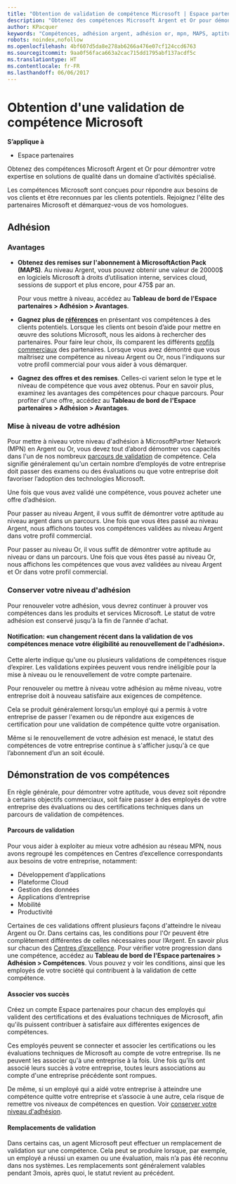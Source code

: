 ```yaml
---
title: "Obtention de validation de compétence Microsoft | Espace partenaires"
description: "Obtenez des compétences Microsoft Argent et Or pour démontrer votre expertise en solutions de qualité dans un domaine d’activités spécialisé"
author: KPacquer
keywords: "Compétences, adhésion argent, adhésion or, mpn, MAPS, aptitude"
robots: noindex,nofollow
ms.openlocfilehash: 4bf607d5da8e278ab6266a476e07cf124ccd6763
ms.sourcegitcommit: 9aa0f56faca663a2cac715dd1795abf137acdf5c
ms.translationtype: HT
ms.contentlocale: fr-FR
ms.lasthandoff: 06/06/2017
---
```

# <a name="earning-microsoft-competency-achievements"></a>Obtention d'une validation de compétence Microsoft

**S’applique à**

-  Espace partenaires

Obtenez des compétences Microsoft Argent et Or pour démontrer votre expertise en solutions de qualité dans un domaine d’activités spécialisé. 

Les compétences Microsoft sont conçues pour répondre aux besoins de vos clients et être reconnues par les clients potentiels. Rejoignez l'élite des partenaires Microsoft et démarquez-vous de vos homologues.

## <a name="membership"></a>Adhésion

### <a name="benefits"></a>Avantages
*  **Obtenez des remises sur l'abonnement à MicrosoftAction Pack (MAPS)**. Au niveau Argent, vous pouvez obtenir une valeur de 20000$ en logiciels Microsoft à droits d’utilisation interne, services cloud, sessions de support et plus encore, pour 475$ par an.

   Pour vous mettre à niveau, accédez au **Tableau de bord de l'Espace partenaires > Adhésion > Avantages**.

*  **Gagnez plus de [références](referrals.md)** en présentant vos compétences à des clients potentiels. Lorsque les clients ont besoin d’aide pour mettre en œuvre des solutions Microsoft, nous les aidons à rechercher des partenaires. Pour faire leur choix, ils comparent les différents [profils commerciaux](create-a-marketing-profile.md) des partenaires. Lorsque vous avez démontré que vous maîtrisez une compétence au niveau Argent ou Or, nous l'indiquons sur votre profil commercial pour vous aider à vous démarquer.

*  **Gagnez des offres et des remises**. Celles-ci varient selon le type et le niveau de compétence que vous avez obtenus. Pour en savoir plus, examinez les avantages des compétences pour chaque parcours. Pour profiter d'une offre, accédez au **Tableau de bord de l'Espace partenaires > Adhésion > Avantages**.

### <a name="upgrading-your-membership"></a>Mise à niveau de votre adhésion

Pour mettre à niveau votre niveau d'adhésion à MicrosoftPartner Network (MPN) en Argent ou Or, vous devez tout d’abord démontrer vos capacités dans l'un de nos nombreux [parcours de validation](#attainment_paths) de compétence. Cela signifie généralement qu'un certain nombre d’employés de votre entreprise doit passer des examens ou des évaluations ou que votre entreprise doit favoriser l’adoption des technologies Microsoft. 

Une fois que vous avez validé une compétence, vous pouvez acheter une offre d’adhésion.

Pour passer au niveau Argent, il vous suffit de démontrer votre aptitude au niveau argent dans un parcours. Une fois que vous êtes passé au niveau Argent, nous affichons toutes vos compétences validées au niveau Argent dans votre profil commercial. 

Pour passer au niveau Or, il vous suffit de démontrer votre aptitude au niveau or dans un parcours. Une fois que vous êtes passé au niveau Or, nous affichons les compétences que vous avez validées au niveau Argent et Or dans votre profil commercial. 

### <a href="" id="maintaining_membership"></a>Conserver votre niveau d'adhésion

Pour renouveler votre adhésion, vous devrez continuer à prouver vos compétences dans les produits et services Microsoft. Le statut de votre adhésion est conservé jusqu'à la fin de l’année d'achat.

#### <a name="notification-a-recent-change-to-your-competency-achievement-has-put-your-membership-renewal-eligibility-at-risk"></a>Notification: «un changement récent dans la validation de vos compétences menace votre éligibilité au renouvellement de l'adhésion».

Cette alerte indique qu'une ou plusieurs validations de compétences risque d’expirer. Les validations expirées peuvent vous rendre inéligible pour la mise à niveau ou le renouvellement de votre compte partenaire. 

Pour renouveler ou mettre à niveau votre adhésion au même niveau, votre entreprise doit à nouveau satisfaire aux exigences de compétence.

Cela se produit généralement lorsqu’un employé qui a permis à votre entreprise de passer l'examen ou de répondre aux exigences de certification pour une validation de compétence quitte votre organisation. 

Même si le renouvellement de votre adhésion est menacé, le statut des compétences de votre entreprise continue à s'afficher jusqu'à ce que l’abonnement d’un an soit écoulé.


## <a name="demonstrating-proficiency"></a>Démonstration de vos compétences

En règle générale, pour démontrer votre aptitude, vous devez soit répondre à certains objectifs commerciaux, soit faire passer à des employés de votre entreprise des évaluations ou des certifications techniques dans un parcours de validation de compétences.

#### <a href="" id="attainment_paths"></a>Parcours de validation

Pour vous aider à exploiter au mieux votre adhésion au réseau MPN, nous avons regroupé les compétences en Centres d’excellence correspondants aux besoins de votre entreprise, notamment:

*  Développement d’applications
*  Plateforme Cloud
*  Gestion des données
*  Applications d’entreprise
*  Mobilité
*  Productivité

Certaines de ces validations offrent plusieurs façons d'atteindre le niveau Argent ou Or. Dans certains cas, les conditions pour l'Or peuvent être complètement différentes de celles nécessaires pour l’Argent.
En savoir plus sur chacun des [Centres d’excellence](https://partner.microsoft.com/membership/competencies). Pour vérifier votre progression dans une compétence, accédez au **Tableau de bord de l'Espace partenaires > Adhésion > Compétences**. Vous pouvez y voir les conditions, ainsi que les employés de votre société qui contribuent à la validation de cette compétence.

#### <a href="" id="associating_achievements"></a>Associer vos succès

Créez un compte Espace partenaires pour chacun des employés qui valident des certifications et des évaluations techniques de Microsoft, afin qu'ils puissent contribuer à satisfaire aux différentes exigences de compétences.

Ces employés peuvent se connecter et associer les certifications ou les évaluations techniques de Microsoft au compte de votre entreprise. Ils ne peuvent les associer qu'à une entreprise à la fois. Une fois qu’ils ont associé leurs succès à votre entreprise, toutes leurs associations au compte d'une entreprise précédente sont rompues.

De même, si un employé qui a aidé votre entreprise à atteindre une compétence quitte votre entreprise et s’associe à une autre, cela risque de remettre vos niveaux de compétences en question. Voir [conserver votre niveau d'adhésion](#maintaining_membership).

#### <a href="" id="#achievement_override"></a>Remplacements de validation

Dans certains cas, un agent Microsoft peut effectuer un remplacement de validation sur une compétence. Cela peut se produire lorsque, par exemple, un employé a réussi un examen ou une évaluation, mais n’a pas été reconnu dans nos systèmes. Les remplacements sont généralement valables pendant 3mois, après quoi, le statut revient au précédent. 
